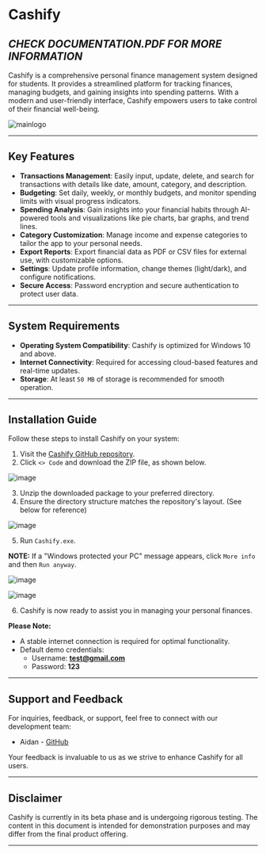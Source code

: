 # Cashify

## ***CHECK DOCUMENTATION.PDF FOR MORE INFORMATION***

Cashify is a comprehensive personal finance management system designed for students. It provides a streamlined platform for tracking finances, managing budgets, and gaining insights into spending patterns. With a modern and user-friendly interface, Cashify empowers users to take control of their financial well-being.

![mainlogo](https://github.com/user-attachments/assets/97fed714-a9c5-4959-8d1f-1480aeaa72c6)

---

## Key Features
- **Transactions Management**: Easily input, update, delete, and search for transactions with details like date, amount, category, and description.
- **Budgeting**: Set daily, weekly, or monthly budgets, and monitor spending limits with visual progress indicators.
- **Spending Analysis**: Gain insights into your financial habits through AI-powered tools and visualizations like pie charts, bar graphs, and trend lines.
- **Category Customization**: Manage income and expense categories to tailor the app to your personal needs.
- **Export Reports**: Export financial data as PDF or CSV files for external use, with customizable options.
- **Settings**: Update profile information, change themes (light/dark), and configure notifications.
- **Secure Access**: Password encryption and secure authentication to protect user data.

---

## System Requirements
- **Operating System Compatibility**: Cashify is optimized for Windows 10 and above.
- **Internet Connectivity**: Required for accessing cloud-based features and real-time updates.
- **Storage**: At least `50 MB` of storage is recommended for smooth operation.

---

## Installation Guide
Follow these steps to install Cashify on your system:

1. Visit the [Cashify GitHub repository](https://github.com/aidanq06/Cashify/).
2. Click `<> Code` and download the ZIP file, as shown below.
   
![image](https://github.com/aidanq06/PartnerLink/assets/62295620/88ff8a9f-a12d-4f52-9c4d-1c096cbbddab)

3. Unzip the downloaded package to your preferred directory.
4. Ensure the directory structure matches the repository's layout. (See below for reference)

![image](https://github.com/aidanq06/PartnerLink/assets/62295620/2da34d8d-c836-4f1e-bb1b-9ae6cddcbee0)

5. Run `Cashify.exe`.

**NOTE:** If a "Windows protected your PC" message appears, click `More info` and then `Run anyway`.

![image](https://github.com/aidanq06/PartnerLink/assets/62295620/e0103bcc-b7da-4450-a369-0597b8ae5759)

![image](https://github.com/aidanq06/PartnerLink/assets/62295620/8e8e5cdb-ea7f-4d44-87a6-c87566076181)

6. Cashify is now ready to assist you in managing your personal finances.

**Please Note:**
- A stable internet connection is required for optimal functionality.
- Default demo credentials:
  - Username: **test@gmail.com**
  - Password: **123**

---

## Support and Feedback
For inquiries, feedback, or support, feel free to connect with our development team:

- Aidan - [GitHub](https://github.com/aidanq06)

Your feedback is invaluable to us as we strive to enhance Cashify for all users.

---

## Disclaimer
Cashify is currently in its beta phase and is undergoing rigorous testing. The content in this document is intended for demonstration purposes and may differ from the final product offering.

---
